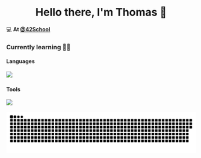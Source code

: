 <h1 align="center">Hello there, I'm Thomas 👋</h1>

💻 **At [@42School](https://github.com/42School)**

### Currently learning 👨‍💻
#### Languages
<img src="https://skillicons.dev/icons?i=swift,c,cpp,python,django,javascript,html,css">

#### Tools
<img src="https://skillicons.dev/icons?i=apple,git,github,docker,vscode">

<a href=#><img src="contributions.svg"></a>

